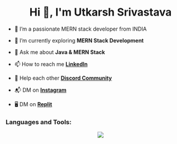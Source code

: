 
<h1 align="center">Hi 👋, I'm Utkarsh Srivastava</h1>


- 🔭 I’m a passionate MERN stack developer from INDIA

- 🌱 I’m currently exploring **MERN Stack Development**

- 💬 Ask me about **Java & MERN Stack**

<!-- - 👁️‍🗨️ Showcase **[Portfolio]()**-->

- 📫 How to reach me **[LinkedIn](https://www.linkedin.com/in/theutkarshsrivastava/)**

- 🧲 Help each other **[Discord Community](https://discord.gg/naQUPVWvSs)**

- 📬 DM on **[Instagram](https://www.instagram.com/liftwith_utkarsh/)**

- 🖥️ DM on **[Replit](https://replit.com/@iamutkarsh)**

<h3 align="left">Languages and Tools:</h3>

<p align="center">

<img src="https://skillicons.dev/icons?i=html,css,javascript,react,nodejs,express,mongo,java,git,github,postman">

 </p>
